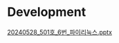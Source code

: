 # Development
[20240528_501호_6번_파이리눅스.pptx](https://github.com/PiLinux-HY/Development/files/15486269/20240528_501._6._.pptx)
